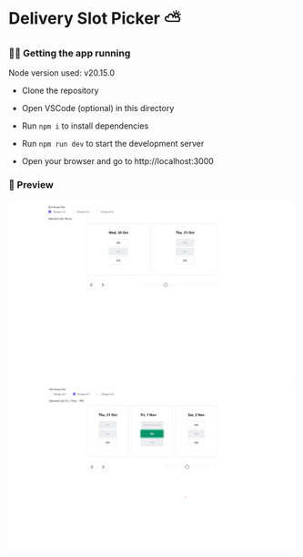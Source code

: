 # Delivery Slot Picker ⛅


### 👩‍💻 Getting the app running
Node version used: v20.15.0

- Clone the repository

- Open VSCode (optional) in this directory

- Run `npm i` to install dependencies

- Run `npm run dev` to start the development server

- Open your browser and go to http://localhost:3000

### 👀 Preview
![Delivery Slot Picker](./public/DeliveryScreenshot2.png)
![Delivery Slot Picker](./public/DeliveryScreenshot3.png)
